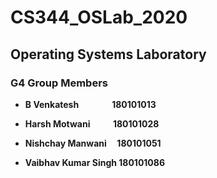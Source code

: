 # CS344_OSLab_2020

## Operating Systems Laboratory

### G4 Group Members

- **B Venkatesh&nbsp; &nbsp; &nbsp; &nbsp; &nbsp; &nbsp; &nbsp; &nbsp; 180101013**

- **Harsh Motwani&nbsp; &nbsp; &nbsp; &nbsp; &nbsp; &nbsp;180101028**

- **Nishchay Manwani&nbsp; &nbsp; &nbsp;180101051**

- **Vaibhav Kumar Singh&nbsp;180101086**
